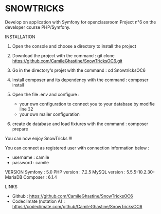 # SNOWTRICKS
Develop on application with Symfony for openclassroom Project n°6 on the developer course PHP/Symfony.

INSTALLATION

1) Open the console and choose a directory to install the project

2) Download the project with the command :
git clone https://github.com/CamileGhastine/SnowTricksOC6.git

3) Go in the directory's projet with the command :
cd SnowtricksOC6

4) Install composer and its dependency with the command :
composer install

5) Open the file .env and configure : 
	- your own configuration to connect you to your database by modifie line 32
	- your own mailer configuration

6) create de database and load fixtures with the command :
composer prepare

You can now enjoy SnowTricks !!!

You can connect as registered user with connection information below :
- username : camile
- password : camile


VERSION
Symfony : 5.0
PHP version : 7.2.5
MySQL version : 5.5.5-10.2.30-MariaDB 
Composer : 6.1.4

LINKS
- Github : https://github.com/CamileGhastine/SnowTricksOC6
- Codeclimate (notation A) : https://codeclimate.com/github/CamileGhastine/SnowTricksOC6
